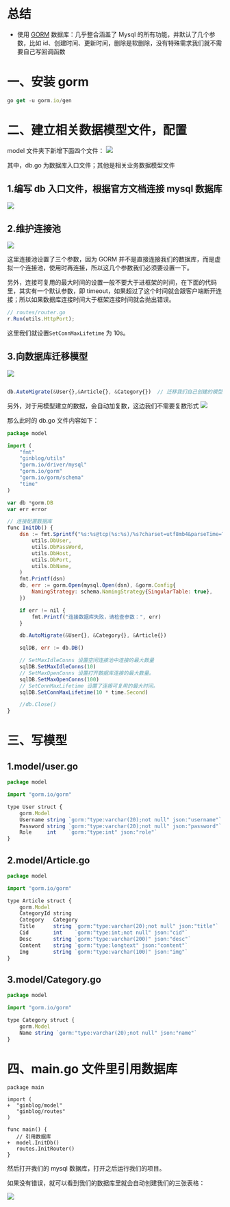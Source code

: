 # 总结

- 使用 [GORM](https://gorm.io/) 数据库：几乎整合涵盖了 Mysql 的所有功能，并默认了几个参数，比如 id、创建时间、更新时间，删除是软删除，没有特殊需求我们就不需要自己写回调函数

# 一、安装 gorm

```js
go get -u gorm.io/gen
```

# 二、建立相关数据模型文件，配置

model 文件夹下新增下面四个文件：
![](./img/db-model.png)

其中，db.go 为数据库入口文件；其他是相关业务数据模型文件

## 1.编写 db 入口文件，根据官方文档连接 mysql 数据库

![](./img/db-connect-mysql.png)

## 2.维护连接池

![](./img/db-gorm-chi.png)

这里连接池设置了三个参数，因为 GORM 并不是直接连接我们的数据库，而是虚拟一个连接池，使用时再连接，所以这几个参数我们必须要设置一下。

另外，连接可复用的最大时间的设置一般不要大于进框架的时间，在下面的代码里，其实有一个默认参数，即 timeout，如果超过了这个时间就会跟客户端断开连接；所以如果数据库连接时间大于框架连接时间就会抛出错误。

```js
// routes/router.go
r.Run(utils.HttpPort);
```

这里我们就设置`SetConnMaxLifetime` 为 10s。

## 3.向数据库迁移模型

![](./img/db-auto-migrate.png)

```js

db.AutoMigrate(&User{},&Article{}, &Category{})  // 迁移我们自己创建的模型
```

另外，对于用模型建立的数据，会自动加复数，这边我们不需要复数形式
![](./img/db-models.png)

那么此时的 db.go 文件内容如下：

```js
package model

import (
	"fmt"
	"ginblog/utils"
	"gorm.io/driver/mysql"
	"gorm.io/gorm"
	"gorm.io/gorm/schema"
	"time"
)

var db *gorm.DB
var err error

// 连接配置数据库
func InitDb() {
	dsn := fmt.Sprintf("%s:%s@tcp(%s:%s)/%s?charset=utf8mb4&parseTime=True&loc=Local",
		utils.DbUser,
		utils.DbPassWord,
		utils.DbHost,
		utils.DbPort,
		utils.DbName,
	)
	fmt.Printf(dsn)
	db, err := gorm.Open(mysql.Open(dsn), &gorm.Config{
		NamingStrategy: schema.NamingStrategy{SingularTable: true},
	})

	if err != nil {
		fmt.Printf("连接数据库失败，请检查参数：", err)
	}

	db.AutoMigrate(&User{}, &Category{}, &Article{})

	sqlDB, err := db.DB()

	// SetMaxIdleConns 设置空闲连接池中连接的最大数量
	sqlDB.SetMaxIdleConns(10)
	// SetMaxOpenConns 设置打开数据库连接的最大数量。
	sqlDB.SetMaxOpenConns(100)
	// SetConnMaxLifetime 设置了连接可复用的最大时间。
	sqlDB.SetConnMaxLifetime(10 * time.Second)

	//db.Close()
}
```

# 三、写模型

## 1.model/user.go

```js
package model

import "gorm.io/gorm"

type User struct {
	gorm.Model
	Username string `gorm:"type:varchar(20);not null" json:"username"`
	Password string `gorm:"type:varchar(20);not null" json:"password"`
	Role     int    `gorm:"type:int" json:"role"`
}
```

## 2.model/Article.go

```js
package model

import "gorm.io/gorm"

type Article struct {
	gorm.Model
	CategoryId string
	Category   Category
	Title      string `gorm:"type:varchar(20);not null" json:"title"`
	Cid        int    `gorm:"type:int;not null" json:"cid"`
	Desc       string `gorm:"type:varchar(200)" json:"desc"`
	Content    string `gorm:"type:longtext" json:"content"`
	Img        string `gorm:"type:varchar(100)" json:"img"`
}
```

## 3.model/Category.go

```js
package model

import "gorm.io/gorm"

type Category struct {
	gorm.Model
	Name string `gorm:"type:varchar(20);not null" json:"name"`
}
```

# 四、main.go 文件里引用数据库

```
package main

import (
+  "ginblog/model"
   "ginblog/routes"
)

func main() {
   // 引用数据库
+  model.InitDb()
   routes.InitRouter()
}

```

然后打开我们的 mysql 数据库，打开之后运行我们的项目。

如果没有错误，就可以看到我们的数据库里就会自动创建我们的三张表格：

![](./img/db-connect-success.png)

